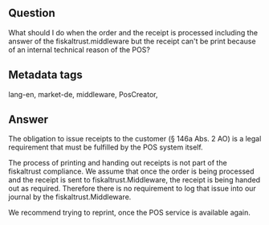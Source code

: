 ## Question

What should I do when the order and the receipt is processed including the answer of the fiskaltrust.middleware but the receipt can't be print because of an internal technical reason of the POS?

## Metadata tags

lang-en, market-de, middleware, PosCreator, 

## Answer

The obligation to issue receipts to the customer (§ 146a Abs. 2 AO) is a legal requirement that must be fulfilled by the POS system itself.

The process of printing and handing out receipts is not part of the fiskaltrust compliance. We assume that once the order is being processed and the receipt is sent to fiskaltrust.Middleware, the receipt is being handed out as required. Therefore there is no requirement to log that issue into our journal by the fiskaltrust.Middleware. 

We recommend trying to reprint, once the POS service is available again.
